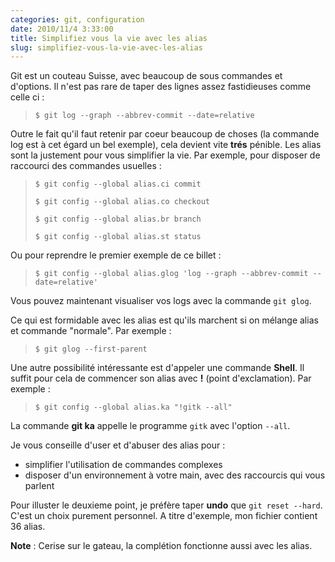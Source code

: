```yaml
---
categories: git, configuration
date: 2010/11/4 3:33:00
title: Simplifiez vous la vie avec les alias
slug: simplifiez-vous-la-vie-avec-les-alias
---
```


Git est un couteau Suisse, avec beaucoup de sous commandes et d'options. Il n'est pas rare de taper des lignes assez fastidieuses comme celle ci :

>`$ git log --graph --abbrev-commit --date=relative`

Outre le fait qu'il faut retenir par coeur beaucoup de choses (la commande log est à cet égard un bel exemple), cela devient vite **trés** pénible. Les alias sont la justement pour vous simplifier la vie. Par exemple, pour disposer de raccourci des commandes usuelles :

>`$ git config --global alias.ci commit`
>
>`$ git config --global alias.co checkout` 
>
>`$ git config --global alias.br branch` 
>
>`$ git config --global alias.st status` 

Ou pour reprendre le premier exemple de ce billet :

>`$ git config --global alias.glog 'log --graph --abbrev-commit --date=relative'`

Vous pouvez maintenant visualiser vos logs avec la commande `git glog`. 

Ce qui est formidable avec les alias est qu'ils marchent si on mélange alias et commande "normale". Par exemple :

>`$ git glog --first-parent`

Une autre possibilité intéressante est d'appeler une commande **Shell**. Il suffit pour cela de commencer son alias avec **!** (point d'exclamation). Par exemple :

>`$ git config --global alias.ka "!gitk --all"`

La commande **git ka** appelle le programme `gitk` avec l'option `--all`.

Je vous conseille d'user et d'abuser des alias pour :

- simplifier l'utilisation de commandes complexes
- disposer d'un environnement à votre main, avec des raccourcis qui vous parlent

Pour illuster le deuxieme point, je préfère taper **undo** que `git reset --hard`. C'est un choix purement personnel. A titre d'exemple, mon fichier contient 36 alias.

**Note** : Cerise sur le gateau, la complétion fonctionne aussi avec les alias.
